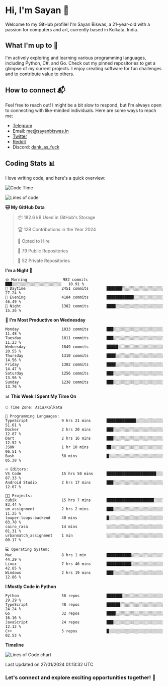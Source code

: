 # Hi, I'm Sayan 👋

Welcome to my GitHub profile! I'm Sayan Biswas, a 21-year-old with a passion for computers and art, currently based in Kolkata, India.

## What I'm up to 🚀

I'm actively exploring and learning various programming languages, including Python, C#, and Go. Check out my pinned repositories to get a glimpse of my current projects. I enjoy creating software for fun challenges and to contribute value to others.

## How to connect 📬

Feel free to reach out! I might be a bit slow to respond, but I'm always open to connecting with like-minded individuals. Here are some ways to reach me:

- [Telegram](https://t.me/dank_as_fuck)
- Email: [me@sayanbiswas.in](mailto:me@sayanbiswas.in)
- [Twitter](https://twitter.com/TheDankDel)
- [Reddit](https://www.reddit.com/user/dank_as_fuck_/)
- Discord: [dank_as_fuck](https://discordapp.com/users/506536929152466945)

## Coding Stats 📊

I love writing code, and here's a quick overview:

<!--START_SECTION:waka-->
![Code Time](http://img.shields.io/badge/Code%20Time-1%2C443%20hrs%2034%20mins-blue)

![Lines of code](https://img.shields.io/badge/From%20Hello%20World%20I%27ve%20Written-6.5%20million%20lines%20of%20code-blue)

**🐱 My GitHub Data** 

> 📦 182.6 kB Used in GitHub's Storage 
 > 
> 🏆 128 Contributions in the Year 2024
 > 
> 💼 Opted to Hire
 > 
> 📜 79 Public Repositories 
 > 
> 🔑 52 Private Repositories 
 > 
**I'm a Night 🦉** 

```text
🌞 Morning                982 commits         ███░░░░░░░░░░░░░░░░░░░░░░   10.91 % 
🌆 Daytime                2451 commits        ███████░░░░░░░░░░░░░░░░░░   27.24 % 
🌃 Evening                4184 commits        ████████████░░░░░░░░░░░░░   46.49 % 
🌙 Night                  1382 commits        ████░░░░░░░░░░░░░░░░░░░░░   15.36 % 
```
📅 **I'm Most Productive on Wednesday** 

```text
Monday                   1033 commits        ███░░░░░░░░░░░░░░░░░░░░░░   11.48 % 
Tuesday                  1011 commits        ███░░░░░░░░░░░░░░░░░░░░░░   11.23 % 
Wednesday                1849 commits        █████░░░░░░░░░░░░░░░░░░░░   20.55 % 
Thursday                 1310 commits        ████░░░░░░░░░░░░░░░░░░░░░   14.56 % 
Friday                   1302 commits        ████░░░░░░░░░░░░░░░░░░░░░   14.47 % 
Saturday                 1256 commits        ███░░░░░░░░░░░░░░░░░░░░░░   13.96 % 
Sunday                   1238 commits        ███░░░░░░░░░░░░░░░░░░░░░░   13.76 % 
```


📊 **This Week I Spent My Time On** 

```text
🕑︎ Time Zone: Asia/Kolkata

💬 Programming Languages: 
TypeScript               9 hrs 21 mins       █████████████░░░░░░░░░░░░   51.61 % 
Docker                   2 hrs 20 mins       ███░░░░░░░░░░░░░░░░░░░░░░   12.87 % 
Dart                     2 hrs 16 mins       ███░░░░░░░░░░░░░░░░░░░░░░   12.52 % 
JSON                     1 hr 10 mins        ██░░░░░░░░░░░░░░░░░░░░░░░   06.51 % 
Bash                     58 mins             █░░░░░░░░░░░░░░░░░░░░░░░░   05.38 % 

🔥 Editors: 
VS Code                  15 hrs 50 mins      ██████████████████████░░░   87.33 % 
Android Studio           2 hrs 17 mins       ███░░░░░░░░░░░░░░░░░░░░░░   12.67 % 

🐱‍💻 Projects: 
cubik                    15 hrs 7 mins       █████████████████████░░░░   83.44 % 
um_assignment            2 hrs 2 mins        ███░░░░░░░░░░░░░░░░░░░░░░   11.25 % 
louper-loops-backend     40 mins             █░░░░░░░░░░░░░░░░░░░░░░░░   03.70 % 
cairo_rasa               14 mins             ░░░░░░░░░░░░░░░░░░░░░░░░░   01.31 % 
urbanmatch_assignment    1 min               ░░░░░░░░░░░░░░░░░░░░░░░░░   00.17 % 

💻 Operating System: 
Mac                      8 hrs 1 min         ███████████░░░░░░░░░░░░░░   44.29 % 
Linux                    7 hrs 46 mins       ███████████░░░░░░░░░░░░░░   42.85 % 
Windows                  2 hrs 19 mins       ███░░░░░░░░░░░░░░░░░░░░░░   12.86 % 
```

**I Mostly Code in Python** 

```text
Python                   58 repos            ███████░░░░░░░░░░░░░░░░░░   29.29 % 
TypeScript               48 repos            ██████░░░░░░░░░░░░░░░░░░░   24.24 % 
Go                       32 repos            ████░░░░░░░░░░░░░░░░░░░░░   16.16 % 
JavaScript               24 repos            ███░░░░░░░░░░░░░░░░░░░░░░   12.12 % 
C++                      5 repos             █░░░░░░░░░░░░░░░░░░░░░░░░   02.53 % 
```



**Timeline**

![Lines of Code chart](https://raw.githubusercontent.com/Dank-del/Dank-del/main/assets/bar_graph.png)


 Last Updated on 27/01/2024 01:13:32 UTC
<!--END_SECTION:waka-->

### Let's connect and explore exciting opportunities together! 🚀
